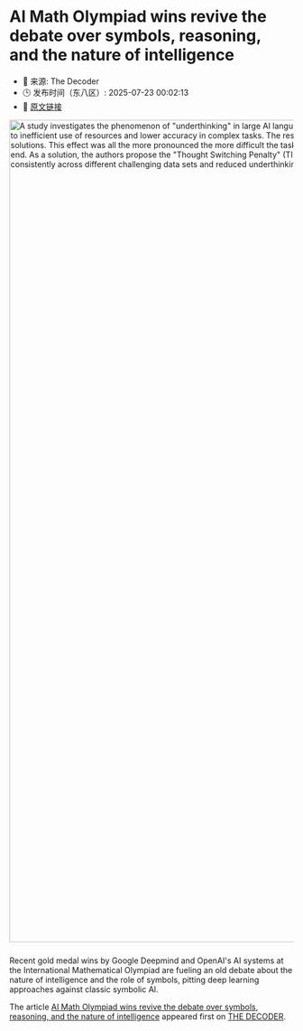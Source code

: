 # AI Math Olympiad wins revive the debate over symbols, reasoning, and the nature of intelligence
- 📅 来源: The Decoder
- 🕒 发布时间（东八区）: 2025-07-23 00:02:13
- 🔗 [原文链接](https://the-decoder.com/ai-math-olympiad-wins-revive-the-debate-over-symbols-reasoning-and-the-nature-of-intelligence/)

<p><img alt="A study investigates the phenomenon of &quot;underthinking&quot; in large AI language models such as OpenAI o1. The models frequently switch between different solution strategies during the reasoning process, which leads to inefficient use of resources and lower accuracy in complex tasks. The researchers found that the models switched between reasoning approaches significantly more often for incorrect answers than for correct solutions. This effect was all the more pronounced the more difficult the tasks were. In addition, 70 percent of incorrect answers contained at least one correct line of thought that had not been thought through to the end. As a solution, the authors propose the &quot;Thought Switching Penalty&quot; (TIP), which &quot;punishes&quot; strategy changes during the reasoning process. In experiments, TIP improved the accuracy of QwQ-32B-Preview consistently across different challenging data sets and reduced underthinking." class="attachment-full size-full wp-post-image" height="816" src="https://the-decoder.com/wp-content/uploads/2025/02/thought_bubbles_neural_network_thinking-1.png" style="height: auto; margin-bottom: 10px;" width="1456" /></p>
<p>        Recent gold medal wins by Google Deepmind and OpenAI's AI systems at the International Mathematical Olympiad are fueling an old debate about the nature of intelligence and the role of symbols, pitting deep learning approaches against classic symbolic AI.</p>
<p>The article <a href="https://the-decoder.com/ai-math-olympiad-wins-revive-the-debate-over-symbols-reasoning-and-the-nature-of-intelligence/">AI Math Olympiad wins revive the debate over symbols, reasoning, and the nature of intelligence</a> appeared first on <a href="https://the-decoder.com">THE DECODER</a>.</p>
